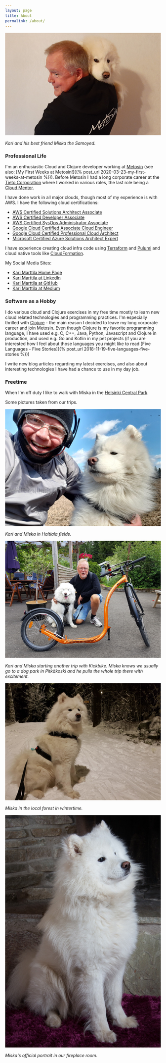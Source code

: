 ```yaml
---
layout: page
title: About
permalink: /about/
---
```


![Kari and his best friend Miska the Samoyed](/img/about_page_kari_and_miska.jpg)

*Kari and his best friend Miska the Samoyed.*

### Professional Life

I'm an enthusiastic Cloud and Clojure developer working at [Metosin](http://www.metosin.fi/) (see also: [My First Weeks at Metosin!]({% post_url 2020-03-23-my-first-weeks-at-metosin %})). Before Metosin I had a long corporate career at the [Tieto Corporation](https://www.tietoevry.com/) where I worked in various roles, the last role being a [Cloud Mentor](https://www.tietoevry.com/en/blog/2019/07/reinventing-oneself-professionally--the-story-of-a-cloud-specialist/).

I have done work in all major clouds, though most of my experience is with AWS. I have the following cloud certifications:
- [AWS Certified Solutions Architect Associate](https://www.youracclaim.com/badges/7e21adbd-591a-4ba0-8882-c2bd1857ce22/public_url)
- [AWS Certified Developer Associate](https://www.youracclaim.com/badges/9b1b7d53-aab6-4572-a7ab-7cdd3fd0eb57/public_url)
- [AWS Certified SysOps Administrator Associate](https://www.youracclaim.com/badges/3089fc8b-d3d0-4dc9-b063-464de8d158ff/public_url)
- [Google Cloud Certified Associate Cloud Engineer](https://www.credential.net/54ddbf17-bc7c-4df8-b370-d2e734dca2bb)
- [Google Cloud Certified Professional Cloud Architect](https://www.credential.net/d7b8e7e6-c396-4ad1-8336-7bb53936b0ef)
- [Microsoft Certified Azure Solutions Architect Expert](https://www.youracclaim.com/badges/c69ef1ee-3fbc-4566-b1c1-a478f7fdf016/linked_in_profile)

I have experience creating cloud infra code using [Terraform](https://www.terraform.io/) and [Pulumi](https://www.pulumi.com/) and cloud native tools like [CloudFormation](https://aws.amazon.com/cloudformation/).

My Social Media Sites:
- [Kari Marttila Home Page](https://www.karimarttila.fi)
- [Kari Marttila at LinkedIn](https://www.linkedin.com/in/karimarttila/)
- [Kari Marttila at GitHub](https://github.com/karimarttila)
- [Kari Marttila at Medium](https://medium.com/@kari.marttila)


### Software as a Hobby

I do various cloud and Clojure exercises in my free time mostly to learn new cloud related technologies and programming practices. I'm especially thrilled with [Clojure](https://clojure.org/) - the main reason I decided to leave my long corporate career and join Metosin. Even though Clojure is my favorite programming language, I have used e.g. C, C++, Java, Python, Javascript and Clojure in production, and used e.g. Go and Kotlin in my pet projects (if you are interested how I feel about those languages you might like to read [Five Languages - Five Stories]({% post_url 2018-11-19-five-languages-five-stories %}))

I write new blog articles regarding my latest exercises, and also about interesting technologies I have had a chance to use in my day job.

### Freetime

When I'm off duty I like to walk with Miska in the [Helsinki Central Park](https://www.hel.fi/hel2/keskuspuisto/eng/1centralpark/).

Some pictures taken from our trips.

![Kari and Miska](/img/about_page_kari_miska_field.jpg)

*Kari and Miska in Haltiala fields.*

![Kari and Miska and kickbike](/img/about_page_kari_miska_kickbike.jpg)

*Kari and Miska starting another trip with Kickbike. Miska knows we usually go to a dog park in Pitkäkoski and he pulls the whole trip there with excitement.*

![Miska in Winter](/img/about_page_miska_winter.jpg)

*Miska in the local forest in wintertime.*

![Miska portrait](/img/about_page_miska_portrait.jpg)

*Miska's official portrait in our fireplace room.*
